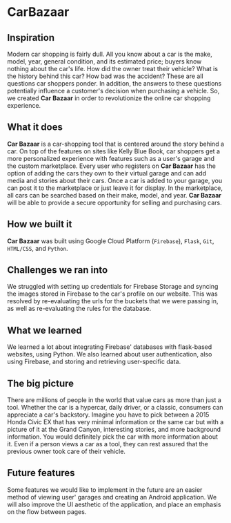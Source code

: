 # CarBazaar

## Inspiration
Modern car shopping is fairly dull. All you know about a car is the make, model, year, general condition, and its estimated price; buyers know nothing about the car's life. How did the owner treat their vehicle? What is the history behind this car? How bad was the accident? These are all questions car shoppers ponder. In addition, the answers to these questions potentially influence a customer's decision when purchasing a vehicle. So, we created **Car Bazaar** in order to revolutionize the online car shopping experience.
## What it does
**Car Bazaar** is a car-shopping tool that is centered around the story behind a car. On top of the features on sites like Kelly Blue Book, car shoppers get a more personalized experience with features such as a user's garage and the custom marketplace. Every user who registers on **Car Bazaar** has the option of adding the cars they own to their virtual garage and can add media and stories about their cars. Once a car is added to your garage, you can post it to the marketplace or just leave it for display. In the marketplace, all cars can be searched based on their make, model, and year. **Car Bazaar** will be able to provide a secure opportunity for selling and purchasing cars.
## How we built it
**Car Bazaar** was built using Google Cloud Platform (`Firebase`), `Flask`, `Git`, `HTML/CSS`, and `Python`.
## Challenges we ran into
We struggled with setting up credentials for Firebase Storage and syncing the images stored in Firebase to the car's profile on our website. This was resolved by re-evaluating the urls for the buckets that we were passing in, as well as re-evaluating the rules for the database.
## What we learned
We learned a lot about integrating Firebase' databases with flask-based websites, using Python. We also learned about user authentication, also using Firebase, and storing and retrieving user-specific data.
## The big picture
There are millions of people in the world that value cars as more than just a tool. Whether the car is a hypercar, daily driver, or a classic, consumers can appreciate a car's backstory. Imagine you have to pick between a 2015 Honda Civic EX that has very minimal information or the same car but with a picture of it at the Grand Canyon, interesting stories, and more background information. You would definitely pick the car with more information about it. Even if a person views a car as a tool, they can rest assured that the previous owner took care of their vehicle. 
## Future features
Some features we would like to implement in the future are an easier method of viewing user' garages and creating an Android application. We will also improve the UI aesthetic of the application, and place an emphasis on the flow between pages.
